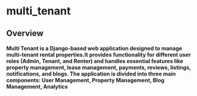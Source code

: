# multi_tenant
## Overview 
#### Multi Tenant is a Django-based web application designed to manage multi-tenant rental properties.It provides functionality for different user roles (Admin, Tenant, and Renter) and handles essential features like property management, lease management, payments, reviews, listings, notifications, and blogs. The application is divided into three main components: User Management, Property Management, Blog Management, Analytics
